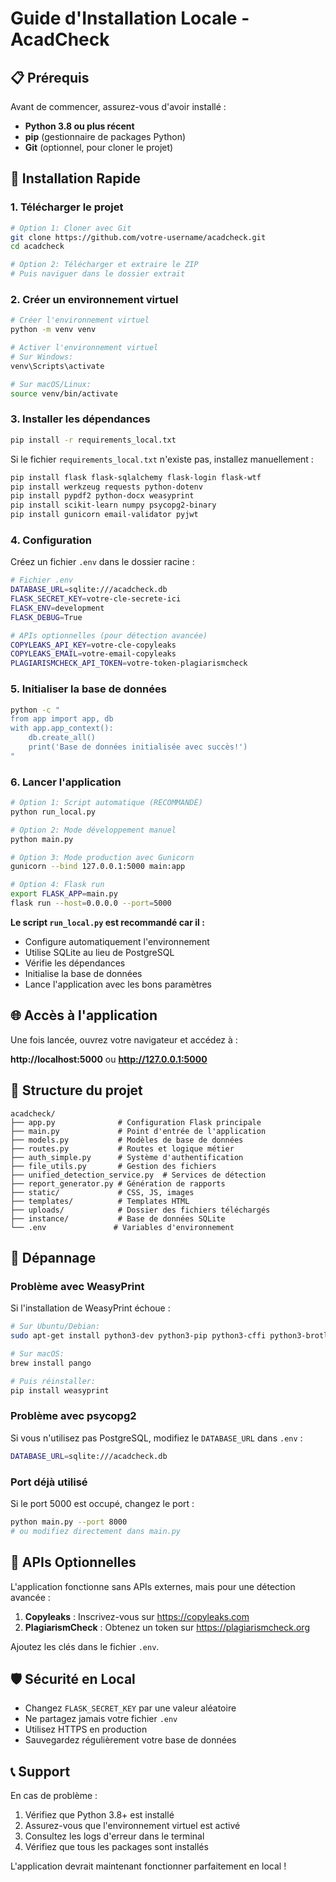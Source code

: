 # Guide d'Installation Locale - AcadCheck

## 📋 Prérequis

Avant de commencer, assurez-vous d'avoir installé :

- **Python 3.8 ou plus récent**
- **pip** (gestionnaire de packages Python)
- **Git** (optionnel, pour cloner le projet)

## 🚀 Installation Rapide

### 1. Télécharger le projet

```bash
# Option 1: Cloner avec Git
git clone https://github.com/votre-username/acadcheck.git
cd acadcheck

# Option 2: Télécharger et extraire le ZIP
# Puis naviguer dans le dossier extrait
```

### 2. Créer un environnement virtuel

```bash
# Créer l'environnement virtuel
python -m venv venv

# Activer l'environnement virtuel
# Sur Windows:
venv\Scripts\activate

# Sur macOS/Linux:
source venv/bin/activate
```

### 3. Installer les dépendances

```bash
pip install -r requirements_local.txt
```

Si le fichier `requirements_local.txt` n'existe pas, installez manuellement :

```bash
pip install flask flask-sqlalchemy flask-login flask-wtf
pip install werkzeug requests python-dotenv
pip install pypdf2 python-docx weasyprint
pip install scikit-learn numpy psycopg2-binary
pip install gunicorn email-validator pyjwt
```

### 4. Configuration

Créez un fichier `.env` dans le dossier racine :

```bash
# Fichier .env
DATABASE_URL=sqlite:///acadcheck.db
FLASK_SECRET_KEY=votre-cle-secrete-ici
FLASK_ENV=development
FLASK_DEBUG=True

# APIs optionnelles (pour détection avancée)
COPYLEAKS_API_KEY=votre-cle-copyleaks
COPYLEAKS_EMAIL=votre-email-copyleaks
PLAGIARISMCHECK_API_TOKEN=votre-token-plagiarismcheck
```

### 5. Initialiser la base de données

```bash
python -c "
from app import app, db
with app.app_context():
    db.create_all()
    print('Base de données initialisée avec succès!')
"
```

### 6. Lancer l'application

```bash
# Option 1: Script automatique (RECOMMANDÉ)
python run_local.py

# Option 2: Mode développement manuel
python main.py

# Option 3: Mode production avec Gunicorn
gunicorn --bind 127.0.0.1:5000 main:app

# Option 4: Flask run
export FLASK_APP=main.py
flask run --host=0.0.0.0 --port=5000
```

**Le script `run_local.py` est recommandé car il :**
- Configure automatiquement l'environnement
- Utilise SQLite au lieu de PostgreSQL
- Vérifie les dépendances
- Initialise la base de données
- Lance l'application avec les bons paramètres

## 🌐 Accès à l'application

Une fois lancée, ouvrez votre navigateur et accédez à :

**http://localhost:5000** ou **http://127.0.0.1:5000**

## 📁 Structure du projet

```
acadcheck/
├── app.py              # Configuration Flask principale
├── main.py             # Point d'entrée de l'application
├── models.py           # Modèles de base de données
├── routes.py           # Routes et logique métier
├── auth_simple.py      # Système d'authentification
├── file_utils.py       # Gestion des fichiers
├── unified_detection_service.py  # Services de détection
├── report_generator.py # Génération de rapports
├── static/             # CSS, JS, images
├── templates/          # Templates HTML
├── uploads/            # Dossier des fichiers téléchargés
├── instance/           # Base de données SQLite
└── .env               # Variables d'environnement
```

## 🔧 Dépannage

### Problème avec WeasyPrint

Si l'installation de WeasyPrint échoue :

```bash
# Sur Ubuntu/Debian:
sudo apt-get install python3-dev python3-pip python3-cffi python3-brotli libpango-1.0-0 libharfbuzz0b libpangoft2-1.0-0

# Sur macOS:
brew install pango

# Puis réinstaller:
pip install weasyprint
```

### Problème avec psycopg2

Si vous n'utilisez pas PostgreSQL, modifiez le `DATABASE_URL` dans `.env` :

```bash
DATABASE_URL=sqlite:///acadcheck.db
```

### Port déjà utilisé

Si le port 5000 est occupé, changez le port :

```bash
python main.py --port 8000
# ou modifiez directement dans main.py
```

## 🔑 APIs Optionnelles

L'application fonctionne sans APIs externes, mais pour une détection avancée :

1. **Copyleaks** : Inscrivez-vous sur https://copyleaks.com
2. **PlagiarismCheck** : Obtenez un token sur https://plagiarismcheck.org

Ajoutez les clés dans le fichier `.env`.

## 🛡️ Sécurité en Local

- Changez `FLASK_SECRET_KEY` par une valeur aléatoire
- Ne partagez jamais votre fichier `.env`
- Utilisez HTTPS en production
- Sauvegardez régulièrement votre base de données

## 📞 Support

En cas de problème :

1. Vérifiez que Python 3.8+ est installé
2. Assurez-vous que l'environnement virtuel est activé
3. Consultez les logs d'erreur dans le terminal
4. Vérifiez que tous les packages sont installés

L'application devrait maintenant fonctionner parfaitement en local !